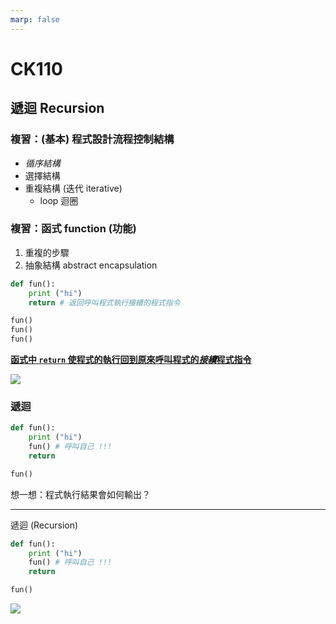 ```yaml
---
marp: false
---
```


# CK110

## 遞迴 Recursion

### 複習：(基本) 程式設計流程控制結構

* *循序結構*  
* 選擇結構  
* 重複結構 (迭代 iterative)
  * loop 迴圈  

### 複習：函式 function (功能)  

  1. 重複的步驟  
  2. 抽象結構 abstract encapsulation  

<!--# Python-->
```python
def fun():
    print ("hi")
    return # 返回呼叫程式執行接續的程式指令

fun()
fun()
fun()
```

<!--
```C++
// C++
void fun () {
    cout << "hi" << endl;
    return;
}

int main () {
    fun();
    fun();
    fun();
    return 0;
}
```
-->

<span style="text-decoration: underline"><b>函式中 ```return``` 使程式的執行回到原來呼叫程式的*接續*程式指令</b></span>  

![](https://nandemoi.github.io/slides/func.gif)  

### 遞迴

```python
def fun():
    print ("hi")
    fun() # 呼叫自己 !!!
    return

fun()
```
想一想：程式執行結果會如何輸出？

---
遞迴 (Recursion)

```python
def fun():
    print ("hi")
    fun() # 呼叫自己 !!!
    return

fun()
```

![](https://nandemoi.github.io/slides/recur.gif)  
